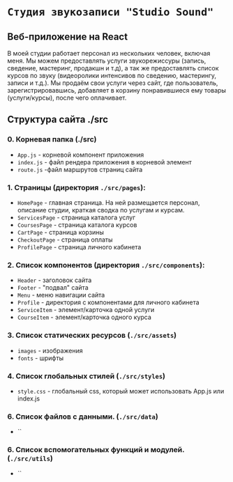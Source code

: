 # `Студия звукозаписи "Studio Sound"`
## Веб-приложение на React

В моей студии работает персонал из нескольких человек, включая меня. 
Мы можем предоставлять услуги звукорежиссуры (запись, сведение, мастеринг, продакшн и т.д), 
а так же предоставлять список курсов по звуку (видеоролики интенсивов по сведению, мастерингу, записи и т.д.). 
Мы продаём свои услуги через сайт, где пользователь, зарегистрировавшись, 
добавляет в корзину понравившиеся ему товары (услуги/курсы), после чего оплачивает.

## Структура сайта ./src

### 0. Корневая папка (./src)
- `App.js` - корневой компонент приложения
- `index.js` - файл рендера приложения в корневой элемент
- `route.js` -файл маршрутов страниц сайта

### 1. Страницы (директория `./src/pages`):
-  `HomePage` - главная страница. На ней размещается персонал, описание студии, краткая сводка по услугам и курсам.
-  `ServicesPage` - страница каталога услуг
- `CoursesPage` - страница каталога курсов
-  `CartPage` - страница корзины
-  `CheckoutPage` - страница оплаты
- `ProfilePage` - страница личного кабинета

### 2. Список компонентов (директория `./src/components`):
- `Header` - заголовок сайта
- `Footer` - "подвал" сайта
- `Menu` - меню навигации сайта
- `Profile` - директория с компонентами для личного кабинета
- `ServiceItem` - элемент/карточка одной услуги
- `CourseItem` - элемент/карточка одного курса

### 3. Список статических ресурсов (`./src/assets`)
- `images` - изображения
- `fonts` - шрифты

### 4. Список глобальных стилей (`./src/styles`)
- `style.css` - глобальный css, который может использовать App.js или index.js

### 6. Список файлов с данными. (`./src/data`)
- ``

### 6. Список вспомогательных функций и модулей. (`./src/utils`)
- ``

